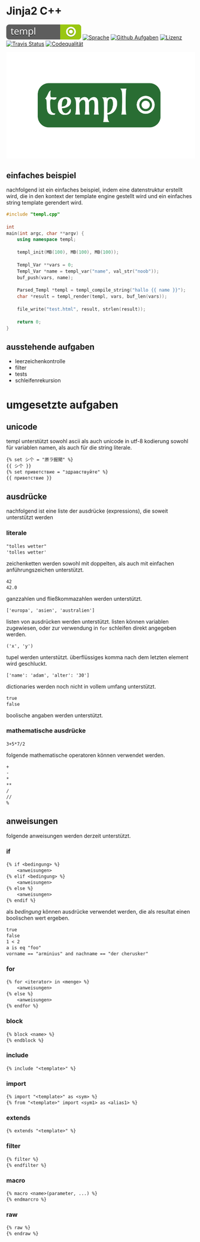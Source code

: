 # Jinja2 C++

[![Templ](static/shield.svg)](https://github.com/NoobSaibot/templ) [![Sprache](https://img.shields.io/badge/language-C++-blue.svg)](https://isocpp.org/) [![Github Aufgaben](https://img.shields.io/github/issues/NoobSaibot/templ)](https://github.com/NoobSaibot/templ/issues) [![Lizenz](https://img.shields.io/github/license/NoobSaibot/templ)](https://raw.githubusercontent.com/NoobSaibot/templ/dev/LICENSE) [![Travis Status](https://travis-ci.org/NoobSaibot/templ.svg?branch=dev)](https://travis-ci.org/NoobSaibot/templ) [![Codequalität](https://api.codacy.com/project/badge/Grade/f4e97144ea6d43b3a38fc34e9b5e50b7)](https://www.codacy.com/manual/NoobSaibot/templ?utm_source=github.com&amp;utm_medium=referral&amp;utm_content=NoobSaibot/templ&amp;utm_campaign=Badge_Grade)

![](static/logo_1000.png)

## einfaches beispiel

nachfolgend ist ein einfaches beispiel, indem eine datenstruktur erstellt wird, die in den kontext der
template engine gestellt wird und ein einfaches string template gerendert wird.

```c++
#include "templ.cpp"

int
main(int argc, char **argv) {
    using namespace templ;

    templ_init(MB(100), MB(100), MB(100));

    Templ_Var **vars = 0;
    Templ_Var *name = templ_var("name", val_str("noob"));
    buf_push(vars, name);

    Parsed_Templ *templ = templ_compile_string("hallo {{ name }}");
    char *result = templ_render(templ, vars, buf_len(vars));

    file_write("test.html", result, strlen(result));

    return 0;
}
```

## ausstehende aufgaben

- leerzeichenkontrolle
- filter
- tests
- schleifenrekursion

# umgesetzte aufgaben

## unicode

templ unterstützt sowohl ascii als auch unicode in utf-8 kodierung sowohl für variablen namen, als auch
für die string literale.

```jinja2
{% set シ个 = "原ラ掘聞" %}
{{ シ个 }}
{% set приветствие = "здравствуйте" %}
{{ приветствие }}
```

## ausdrücke

nachfolgend ist eine liste der ausdrücke (expressions), die soweit unterstützt werden

### literale

```jinja2
"tolles wetter"
'tolles wetter'
```

zeichenketten werden sowohl mit doppelten, als auch mit einfachen anführungszeichen unterstützt.

```jinja2
42
42.0
```

ganzzahlen und fließkommazahlen werden unterstützt.

```jinja2
['europa', 'asien', 'australien']
```

listen von ausdrücken werden unterstützt. listen können variablen zugewiesen, oder zur 
verwendung in `for` schleifen direkt angegeben werden.

```jinja2
('x', 'y')
```

tupel werden unterstützt. überflüssiges komma nach dem letzten element wird geschluckt.

```jinja2
['name': 'adam', 'alter': '30']
```

dictionaries werden noch nicht in vollem umfang unterstützt.

```jinja2
true
false
```

boolische angaben werden unterstützt.

### mathematische ausdrücke

```jinja2
3+5*7/2
```

folgende mathematische operatoren können verwendet werden.

```jinja2
+
-
*
**
/
//
%
```

## anweisungen

folgende anweisungen werden derzeit unterstützt.

### if

```jinja2
{% if <bedingung> %}
    <anweisungen>
{% elif <bedingung> %}
    <anweisungen>
{% else %}
    <anweisungen>
{% endif %}
```

als *bedingung* können ausdrücke verwendet werden, die als resultat einen boolischen wert ergeben.

    true
    false
    1 < 2
    a is eq "foo"
    vorname == "arminius" and nachname == "der cherusker"

### for

```jinja2
{% for <iterator> in <menge> %}
    <anweisungen>
{% else %}
    <anweisungen>
{% endfor %}
```

### block

```jinja2
{% block <name> %}
{% endblock %}
```

### include

```jinja2
{% include "<template>" %}
```

### import

```jinja2
{% import "<template>" as <sym> %}
{% from "<template>" import <sym1> as <alias1> %}
```

### extends

```jinja2
{% extends "<template>" %}
```

### filter

```jinja2
{% filter %}
{% endfilter %}
```

### macro

```jinja2
{% macro <name>(parameter, ...) %}
{% endmarcro %}
```

### raw

```jinja2
{% raw %}
{% endraw %}
```
